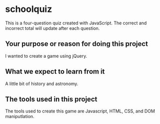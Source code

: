 # schoolquiz
This is a four-question quiz created with JavaScript. The correct and incorrect total will update after each question.

## Your purpose or reason for doing this project
I wanted to create a game using jQuery.

## What we expect to learn from it
A little bit of history and astronomy.

## The tools used in this project
The tools used to create this game are Javascript, HTML, CSS, and DOM maniputlation.
